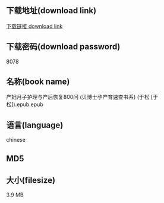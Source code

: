 ## 下载地址(download link)
[下载链接 download link](https://tutu365.netlify.app/?s=%E4%BA%A7%E5%A6%87%E6%9C%88%E5%AD%90%E6%8A%A4%E7%90%86%E4%B8%8E%E4%BA%A7%E5%90%8E%E6%81%A2%E5%A4%8D800%E9%97%AE+%28%E8%B4%9D%E5%8D%9A%E5%A3%AB%E5%AD%95%E4%BA%A7%E8%82%B2%E9%80%9F%E6%9F%A5%E4%B9%A6%E7%B3%BB%29+%28%E4%BA%8E%E6%9D%BE+%5B%E4%BA%8E%E6%9D%BE%5D%29.epub)

## 下载密码(download password)
8078

## 名称(book name)
产妇月子护理与产后恢复800问 (贝博士孕产育速查书系) (于松 [于松]).epub.epub

## 语言(language)
chinese

## MD5


## 大小(filesize)
3.9 MB
